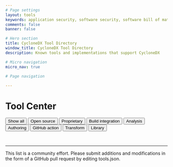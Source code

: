 ```yaml
---
# Page settings
layout: tools
keywords: application security, software security, software bill of material, SBOM, BOM, open source, supply chain, specification, spdx, license, package url, purl, cpe
comments: false
banner: false

# Hero section
title: CycloneDX Tool Directory
window_title: CycloneDX Tool Directory
description: Known tools and implementations that support CycloneDX

# Micro navigation
micro_nav: true

# Page navigation
    
---
```


# Tool Center

<p><span id="category-description"></span></p>

<div id="button-container">
  <button class="btn active" onclick="filterSelection('all')"> Show all</button>
  <button class="btn" onclick="filterSelection('opensource', 'Open source tools that support CycloneDX')"> Open source</button>
  <button class="btn" onclick="filterSelection('proprietary', 'Proprietary tools that support CycloneDX')"> Proprietary</button>
  <button class="btn" onclick="filterSelection('build-integration', 'Tools that integrate with build systems and package managers')"> Build integration</button>
  <button class="btn" onclick="filterSelection('analysis', 'Tools that can analyze CycloneDX SBOMs')"> Analysis</button>
  <button class="btn" onclick="filterSelection('authoring', 'Tools that can author CycloneDX SBOMs')"> Authoring</button>
  <button class="btn" onclick="filterSelection('github-action', 'GitHub actions which produce CycloneDX SBOMS')"> GitHub action</button>
  <button class="btn" onclick="filterSelection('transform', 'Tools that transform CycloneDX into other formats or that transform other formats into CycloneDX')"> Transform</button>
  <button class="btn" onclick="filterSelection('library', 'Modular components that can programmatically create, parse, or validate CycloneDX SBOMs')"> Library</button>
</div>

<div class="cards" id="tools">  
</div>

<p><br></p>

<hr>
This list is a community effort. Please submit additions and modifications in the form of a GitHub pull request by
editing tools.json.
